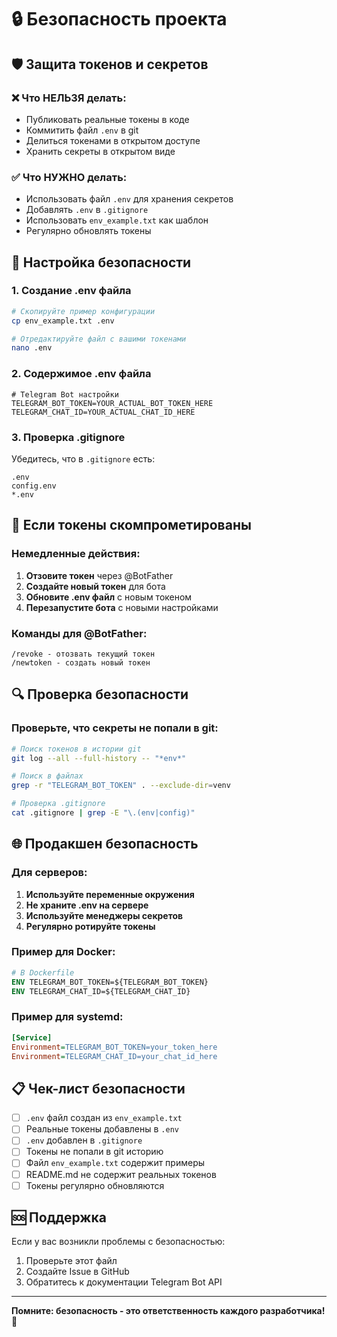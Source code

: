 # 🔒 Безопасность проекта

## 🛡️ Защита токенов и секретов

### ❌ Что НЕЛЬЗЯ делать:
- Публиковать реальные токены в коде
- Коммитить файл `.env` в git
- Делиться токенами в открытом доступе
- Хранить секреты в открытом виде

### ✅ Что НУЖНО делать:
- Использовать файл `.env` для хранения секретов
- Добавлять `.env` в `.gitignore`
- Использовать `env_example.txt` как шаблон
- Регулярно обновлять токены

## 🔧 Настройка безопасности

### 1. Создание .env файла
```bash
# Скопируйте пример конфигурации
cp env_example.txt .env

# Отредактируйте файл с вашими токенами
nano .env
```

### 2. Содержимое .env файла
```env
# Telegram Bot настройки
TELEGRAM_BOT_TOKEN=YOUR_ACTUAL_BOT_TOKEN_HERE
TELEGRAM_CHAT_ID=YOUR_ACTUAL_CHAT_ID_HERE
```

### 3. Проверка .gitignore
Убедитесь, что в `.gitignore` есть:
```
.env
config.env
*.env
```

## 🚨 Если токены скомпрометированы

### Немедленные действия:
1. **Отзовите токен** через @BotFather
2. **Создайте новый токен** для бота
3. **Обновите .env файл** с новым токеном
4. **Перезапустите бота** с новыми настройками

### Команды для @BotFather:
```
/revoke - отозвать текущий токен
/newtoken - создать новый токен
```

## 🔍 Проверка безопасности

### Проверьте, что секреты не попали в git:
```bash
# Поиск токенов в истории git
git log --all --full-history -- "*env*"

# Поиск в файлах
grep -r "TELEGRAM_BOT_TOKEN" . --exclude-dir=venv

# Проверка .gitignore
cat .gitignore | grep -E "\.(env|config)"
```

## 🌐 Продакшен безопасность

### Для серверов:
1. **Используйте переменные окружения**
2. **Не храните .env на сервере**
3. **Используйте менеджеры секретов**
4. **Регулярно ротируйте токены**

### Пример для Docker:
```dockerfile
# В Dockerfile
ENV TELEGRAM_BOT_TOKEN=${TELEGRAM_BOT_TOKEN}
ENV TELEGRAM_CHAT_ID=${TELEGRAM_CHAT_ID}
```

### Пример для systemd:
```ini
[Service]
Environment=TELEGRAM_BOT_TOKEN=your_token_here
Environment=TELEGRAM_CHAT_ID=your_chat_id_here
```

## 📋 Чек-лист безопасности

- [ ] `.env` файл создан из `env_example.txt`
- [ ] Реальные токены добавлены в `.env`
- [ ] `.env` добавлен в `.gitignore`
- [ ] Токены не попали в git историю
- [ ] Файл `env_example.txt` содержит примеры
- [ ] README.md не содержит реальных токенов
- [ ] Токены регулярно обновляются

## 🆘 Поддержка

Если у вас возникли проблемы с безопасностью:
1. Проверьте этот файл
2. Создайте Issue в GitHub
3. Обратитесь к документации Telegram Bot API

---

**Помните: безопасность - это ответственность каждого разработчика!** 🔐





